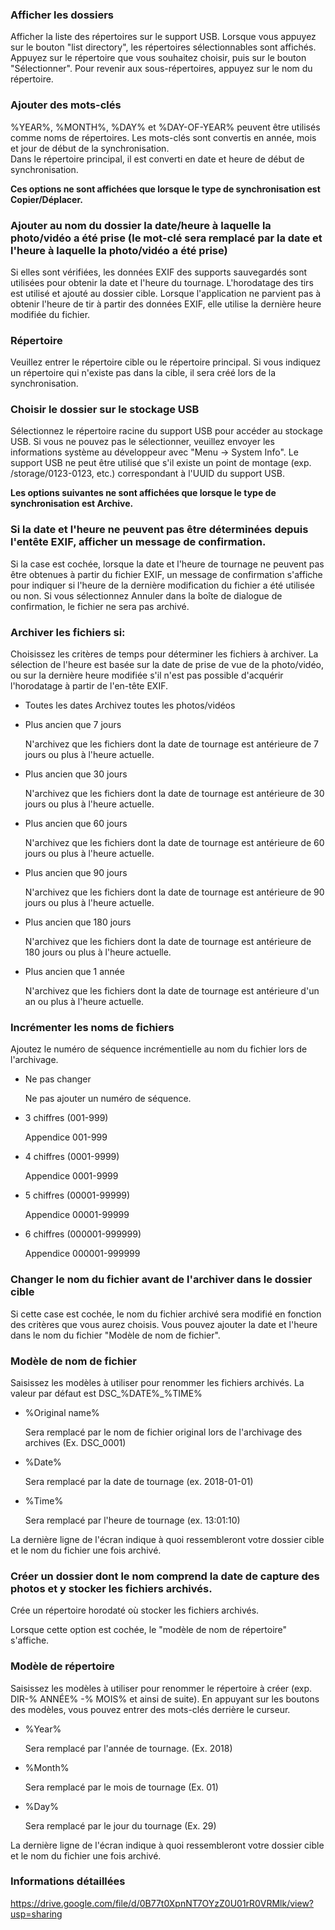 ### Afficher les dossiers
Afficher la liste des répertoires sur le support USB. 
Lorsque vous appuyez sur le bouton "list directory", les répertoires sélectionnables sont affichés. Appuyez sur le répertoire que vous souhaitez choisir, puis sur le bouton "Sélectionner". Pour revenir aux sous-répertoires, appuyez sur le nom du répertoire. 

### Ajouter des mots-clés
%YEAR%, %MONTH%, %DAY% et %DAY-OF-YEAR% peuvent être utilisés comme noms de répertoires. Les mots-clés sont convertis en année, mois et jour de début de la synchronisation.   
Dans le répertoire principal, il est converti en date et heure de début de synchronisation.

**Ces options ne sont affichées que lorsque le type de synchronisation est Copier/Déplacer.**

### Ajouter au nom du dossier la date/heure à laquelle la photo/vidéo a été prise (le mot-clé sera remplacé par la date et l\'heure à laquelle la photo/vidéo a été prise)
Si elles sont vérifiées, les données EXIF des supports sauvegardés sont utilisées pour obtenir la date et l'heure du tournage. L'horodatage des tirs est utilisé et ajouté au dossier cible. Lorsque l'application ne parvient pas à obtenir l'heure de tir à partir des données EXIF, elle utilise la dernière heure modifiée du fichier.

### Répertoire
Veuillez entrer le répertoire cible ou le répertoire principal. Si vous indiquez un répertoire qui n'existe pas dans la cible, il sera créé lors de la synchronisation. 

### Choisir le dossier sur le stockage USB
Sélectionnez le répertoire racine du support USB pour accéder au stockage USB. Si vous ne pouvez pas le sélectionner, veuillez envoyer les informations système au développeur avec "Menu -> System Info".
Le support USB ne peut être utilisé que s'il existe un point de montage (exp. /storage/0123-0123, etc.) correspondant à l'UUID du support USB. 

**Les options suivantes ne sont affichées que lorsque le type de synchronisation est Archive.**

### Si la date et l'heure ne peuvent pas être déterminées depuis l'entête EXIF, afficher un message de confirmation.
Si la case est cochée, lorsque la date et l'heure de tournage ne peuvent pas être obtenues à partir du fichier EXIF, un message de confirmation s'affiche pour indiquer si l'heure de la dernière modification du fichier a été utilisée ou non. Si vous sélectionnez Annuler dans la boîte de dialogue de confirmation, le fichier ne sera pas archivé. 

### Archiver les fichiers si:
Choisissez les critères de temps pour déterminer les fichiers à archiver. La sélection de l'heure est basée sur la date de prise de vue de la photo/vidéo, ou sur la dernière heure modifiée s'il n'est pas possible d'acquérir l'horodatage à partir de l'en-tête EXIF.

- Toutes les dates
Archivez toutes les photos/vidéos

- Plus ancien que 7 jours

  N'archivez que les fichiers dont la date de tournage est antérieure de 7 jours ou plus à l'heure actuelle.

- Plus ancien que 30 jours

  N'archivez que les fichiers dont la date de tournage est antérieure de 30 jours ou plus à l'heure actuelle.

- Plus ancien que 60 jours

  N'archivez que les fichiers dont la date de tournage est antérieure de 60 jours ou plus à l'heure actuelle.

- Plus ancien que 90 jours

  N'archivez que les fichiers dont la date de tournage est antérieure de 90 jours ou plus à l'heure actuelle.

- Plus ancien que 180 jours

  N'archivez que les fichiers dont la date de tournage est antérieure de 180 jours ou plus à l'heure actuelle.

- Plus ancien que 1 année

  N'archivez que les fichiers dont la date de tournage est antérieure d'un an ou plus à l'heure actuelle.

### Incrémenter les noms de fichiers

Ajoutez le numéro de séquence incrémentielle au nom du fichier lors de l'archivage.

- Ne pas changer

  Ne pas ajouter un numéro de séquence.

- 3 chiffres (001-999)

  Appendice 001-999

- 4 chiffres (0001-9999)

  Appendice 0001-9999

- 5 chiffres (00001-99999)

  Appendice 00001-99999

- 6 chiffres (000001-999999)

  Appendice 000001-999999

### Changer le nom du fichier avant de l'archiver dans le dossier cible 

Si cette case est cochée, le nom du fichier archivé sera modifié en fonction des critères que vous aurez choisis. Vous pouvez ajouter la date et l'heure dans le nom du fichier "Modèle de nom de fichier". 

### Modèle de nom de fichier

Saisissez les modèles à utiliser pour renommer les fichiers archivés. La valeur par défaut est DSC_%DATE%_%TIME%

- %Original name%

  Sera remplacé par le nom de fichier original lors de l'archivage des archives (Ex. DSC_0001)

- %Date%

  Sera remplacé par la date de tournage (ex. 2018-01-01)

- %Time%

  Sera remplacé par l'heure de tournage (ex. 13:01:10)

La dernière ligne de l'écran indique à quoi ressembleront votre dossier cible et le nom du fichier une fois archivé.

### Créer un dossier dont le nom comprend la date de capture des photos et y stocker les fichiers archivés.

Crée un répertoire horodaté où stocker les fichiers archivés.

Lorsque cette option est cochée, le "modèle de nom de répertoire" s'affiche.

### Modèle de répertoire

Saisissez les modèles à utiliser pour renommer le répertoire à créer (exp. DIR-% ANNÉE% -% MOIS% et ainsi de suite). En appuyant sur les boutons des modèles, vous pouvez entrer des mots-clés derrière le curseur.

- %Year%

  Sera remplacé par l'année de tournage. (Ex. 2018)

- %Month%

  Sera remplacé par le mois de tournage (Ex. 01)

- %Day%

  Sera remplacé par le jour du tournage (Ex. 29)

La dernière ligne de l'écran indique à quoi ressembleront votre dossier cible et le nom du fichier une fois archivé.

### Informations détaillées

https://drive.google.com/file/d/0B77t0XpnNT7OYzZ0U01rR0VRMlk/view?usp=sharing

 